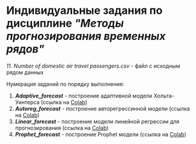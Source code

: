 #  Индивидуальные задания по дисциплине *"Методы прогнозирования временных рядов"*

*11. Number of domestic air travel passengers.csv* - файл с исходным рядом данных 

Нумерация заданий по порядку выполнения:

1) ***Adaptive_forecast*** - построение адаптивной модели Хольта-Уинтерса
   (ссылка на [Colab](https://colab.research.google.com/drive/1sRNj6n5-WrdQSM6FBHUJEUbca6ISQ602?usp=sharing))
2) ***Autoreg_forecast*** - построение авторегрессинной модели
   (ссылка на [Colab](https://colab.research.google.com/drive/17QSGkA97tARMxlPLlBpLnmazOJdjL74x?usp=sharing))
3) ***Linear_forecast*** - построение модели линейной регрессии для прогнозирования
   (ссылка на [Colab](https://colab.research.google.com/drive/15WpjRf8kwiGLmNOedqdrVfugYC3Aa_s0?usp=sharing))
4) ***Prophet_forecast*** - построение Prophet модели
   (ссылка на [Colab](https://colab.research.google.com/drive/1SrZDzeB3fpFv6hojXCGtzWTrlNqarDDh?usp=sharing))
